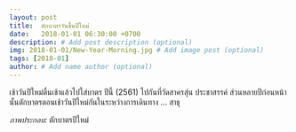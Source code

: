```yaml
---
layout: post
title:  ตักบาตรวันขึ้นปีใหม่
date:   2018-01-01 06:30:00 +0700
description: # Add post description (optional)
img: 2018-01-01/New-Year-Morning.jpg # Add image post (optional)
tags: [2018-01]
author: # Add name author (optional)
---
```

เช้าวันปีใหม่ตื่นเช้าแล้วไปใส่บาตร ปีนี้ (2561) ไปกันที่วัดสาครสุ่น ประชาสรรค์ ส่วนหลายปีก่อนหน้านั้นตักบาตรตอนเช้าวันปีใหม่กันในระหว่างการเดินทาง ... สาธุ

*ภาพประกอบ:* ตักบาตรปีใหม่
